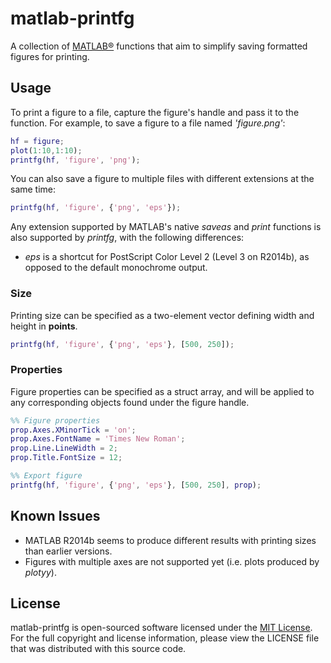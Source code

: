 # matlab-printfg #
A collection of [MATLAB®](http://www.mathworks.com/products/matlab/) functions that aim to simplify saving formatted figures for printing.

## Usage
To print a figure to a file, capture the figure's handle and pass it to the function.
For example, to save a figure to a file named _'figure.png'_:

```matlab
hf = figure;
plot(1:10,1:10);
printfg(hf, 'figure', 'png');
```

You can also save a figure to multiple files with different extensions at the same time:

```matlab
printfg(hf, 'figure', {'png', 'eps'});
```

Any extension supported by MATLAB's native _saveas_ and _print_ functions is also supported by _printfg_, with the following differences:
- _eps_ is a shortcut for PostScript Color Level 2 (Level 3 on R2014b), as opposed to the default monochrome output.


### Size
Printing size can be specified as a two-element vector defining width and height in __points__.

```matlab
printfg(hf, 'figure', {'png', 'eps'}, [500, 250]);
```

### Properties
Figure properties can be specified as a struct array, and will be applied to any corresponding objects found under the figure handle.

```matlab
%% Figure properties
prop.Axes.XMinorTick = 'on';
prop.Axes.FontName = 'Times New Roman';
prop.Line.LineWidth = 2;
prop.Title.FontSize = 12;

%% Export figure
printfg(hf, 'figure', {'png', 'eps'}, [500, 250], prop);
```

## Known Issues
- MATLAB R2014b seems to produce different results with printing sizes than earlier versions.
- Figures with multiple axes are not supported yet (i.e. plots produced by _plotyy_).

## License
matlab-printfg is open-sourced software licensed under the [MIT License](http://opensource.org/licenses/MIT). For the full copyright and license information, please view the LICENSE file that was distributed with this source code.
